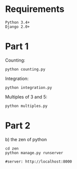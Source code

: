 # Requirements

    Python 3.4+
    Django 2.0+

# Part 1

Counting:

    python counting.py
    
Integration:

    python integration.py

Multiples of 3 and 5:

    python multiples.py
    
# Part 2

b) the zen of python

    cd zen
    python manage.py runserver
    
    #server: http://localhost:8000
